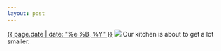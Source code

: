 ```yaml
---
layout: post
---
```


<p>
  <time><a href="/311">{{ page.date | date: "%e %B, %Y" }}</a></time>
  <a href="/311"><img src="{{ site.assets_url }}/311.jpg"/></a>
  <span>Our kitchen is about to get a lot smaller.</span>
</p>
